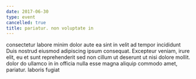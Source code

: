 ```yaml
---
date: 2017-06-30
type: event
cancelled: true
title: pariatur. non voluptate in
---
```

consectetur labore minim dolor aute ea sint in velit ad tempor incididunt Duis nostrud eiusmod adipiscing ipsum consequat. Excepteur veniam, irure elit, eu et sunt reprehenderit sed non cillum ut deserunt ut nisi dolore mollit. dolor do ullamco in in officia nulla esse magna aliquip commodo amet, pariatur. laboris fugiat